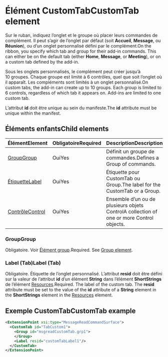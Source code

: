 # <a name="customtab-element"></a><span data-ttu-id="9c9c3-101">Élément CustomTab</span><span class="sxs-lookup"><span data-stu-id="9c9c3-101">CustomTab element</span></span>

<span data-ttu-id="9c9c3-p101">Sur le ruban, indiquez l’onglet et le groupe où placer leurs commandes de complément. Il peut s’agir de l’onglet par défaut (soit  **Accueil**,  **Message**, ou  **Réunion**), ou d’un onglet personnalisé défini par le complément.</span><span class="sxs-lookup"><span data-stu-id="9c9c3-p101">On the ribbon, you specify which tab and group for their add-in commands. This can either be on the default tab (either  **Home**,  **Message**, or  **Meeting**), or on a custom tab defined by the add-in.</span></span>

<span data-ttu-id="9c9c3-p102">Sous les onglets personnalisés, le complément peut créer jusqu’à 10 groupes. Chaque groupe est limité à 6 contrôles, quel que soit l’onglet où il apparaît. Les compléments sont limités à un onglet personnalisé.</span><span class="sxs-lookup"><span data-stu-id="9c9c3-p102">On custom tabs, the add-in can create up to 10 groups. Each group is limited to 6 controls, regardless of which tab it appears on. Add-ins are limited to one custom tab.</span></span>

<span data-ttu-id="9c9c3-107">L’attribut **id** doit être unique au sein du manifeste.</span><span class="sxs-lookup"><span data-stu-id="9c9c3-107">The  **id** attribute must be unique within the manifest.</span></span>

## <a name="child-elements"></a><span data-ttu-id="9c9c3-108">Éléments enfants</span><span class="sxs-lookup"><span data-stu-id="9c9c3-108">Child elements</span></span>

|  <span data-ttu-id="9c9c3-109">Élément</span><span class="sxs-lookup"><span data-stu-id="9c9c3-109">Element</span></span> |  <span data-ttu-id="9c9c3-110">Obligatoire</span><span class="sxs-lookup"><span data-stu-id="9c9c3-110">Required</span></span>  |  <span data-ttu-id="9c9c3-111">Description</span><span class="sxs-lookup"><span data-stu-id="9c9c3-111">Description</span></span>  |
|:-----|:-----|:-----|
|  [<span data-ttu-id="9c9c3-112">Group</span><span class="sxs-lookup"><span data-stu-id="9c9c3-112">Group</span></span>](group.md)      | <span data-ttu-id="9c9c3-113">Oui</span><span class="sxs-lookup"><span data-stu-id="9c9c3-113">Yes</span></span> |  <span data-ttu-id="9c9c3-114">Définit un groupe de commandes.</span><span class="sxs-lookup"><span data-stu-id="9c9c3-114">Defines a Group of commands.</span></span>  |
|  [<span data-ttu-id="9c9c3-115">Étiquette</span><span class="sxs-lookup"><span data-stu-id="9c9c3-115">Label</span></span>](#label-tab)      | <span data-ttu-id="9c9c3-116">Oui</span><span class="sxs-lookup"><span data-stu-id="9c9c3-116">Yes</span></span> |  <span data-ttu-id="9c9c3-117">Étiquette pour CustomTab ou Group.</span><span class="sxs-lookup"><span data-stu-id="9c9c3-117">The label for the CustomTab or a Group.</span></span>  |
|  [<span data-ttu-id="9c9c3-118">Contrôle</span><span class="sxs-lookup"><span data-stu-id="9c9c3-118">Control</span></span>](control.md)    | <span data-ttu-id="9c9c3-119">Oui</span><span class="sxs-lookup"><span data-stu-id="9c9c3-119">Yes</span></span> |  <span data-ttu-id="9c9c3-120">Ensemble d’un ou de plusieurs objets Control</span><span class="sxs-lookup"><span data-stu-id="9c9c3-120">A collection of one or more Control objects.</span></span>  |

### <a name="group"></a><span data-ttu-id="9c9c3-121">Group</span><span class="sxs-lookup"><span data-stu-id="9c9c3-121">Group</span></span>

<span data-ttu-id="9c9c3-p103">Obligatoire. Voir [Élément group](group.md).</span><span class="sxs-lookup"><span data-stu-id="9c9c3-p103">Required. See [Group element](group.md).</span></span>

### <a name="label-tab"></a><span data-ttu-id="9c9c3-124">Label (Tab)</span><span class="sxs-lookup"><span data-stu-id="9c9c3-124">Label (Tab)</span></span>

<span data-ttu-id="9c9c3-p104">Obligatoire. Étiquette de l’onglet personnalisé. L’attribut  **resid** doit être défini sur la valeur de l’attribut **id** d’un élément **String** dans l’élément **ShortStrings** de l’élément [Resources](resources.md).</span><span class="sxs-lookup"><span data-stu-id="9c9c3-p104">Required. The label of the custom tab. The  **resid** attribute must be set to the value of the **id** attribute of a **String** element in the **ShortStrings** element in the [Resources](resources.md) element.</span></span>


## <a name="customtab-example"></a><span data-ttu-id="9c9c3-127">Exemple CustomTab</span><span class="sxs-lookup"><span data-stu-id="9c9c3-127">CustomTab example</span></span>

```xml
<ExtensionPoint xsi:type="MessageReadCommandSurface">
  <CustomTab id="TabCustom1">
    <Group id="msgreadCustomTab.grp1">
    </Group>
    <Label resid="customTabLabel1"/>
  </CustomTab>
</ExtensionPoint>
```